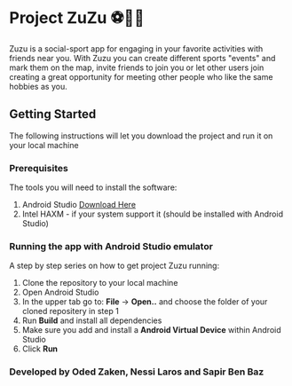 # Project ZuZu ⚽🏀🥅
Zuzu is a social-sport app for engaging in your favorite activities with friends near you. With Zuzu you can create different sports "events" and mark them on the map, invite friends to join you or let other users join creating a great opportunity for meeting other people who like the same hobbies as you.

## Getting Started
The following instructions will let you download the project and run it on your local machine

### Prerequisites
The tools you will need to install the software:
1. Android Studio [Download Here](https://developer.android.com/studio?gclid=Cj0KCQjw78yFBhCZARIsAOxgSx3M9n1A3Mu6UE8MvB9mmLdYo807oLPNBivXL6NfiYFNI6JZURn-i4saApJtEALw_wcB&gclsrc=aw.ds)
2. Intel HAXM - if your system support it (should be installed with Android Studio)

### Running the app with Android Studio emulator
A step by step series on how to get project Zuzu running:
1. Clone the repository to your local machine
2. Open Android Studio
3. In the upper tab go to: **File** -> **Open..** and choose the folder of your cloned repositery in step 1
4. Run **Build** and install all dependencies
5. Make sure you add and install a **Android Virtual Device** within Android Studio
6. Click **Run**

### Developed by Oded Zaken, Nessi Laros and Sapir Ben Baz
